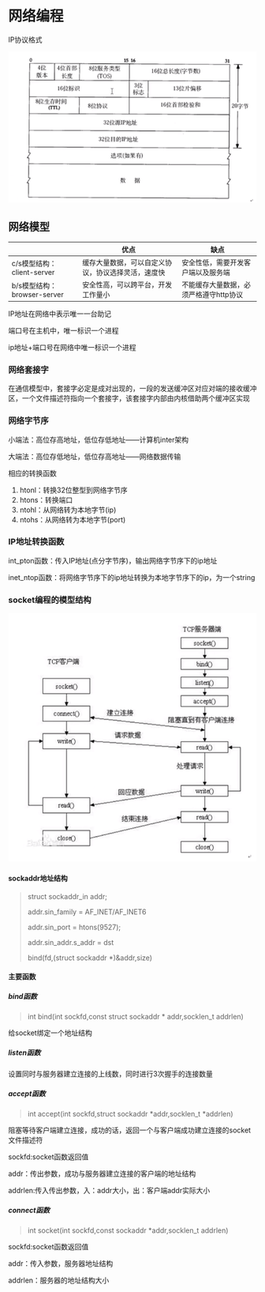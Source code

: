 # 网络编程

IP协议格式

![image-20201115152239070](img/IP协议.png)

## 网络模型

|                             | 优点                                               | 缺点                                   |
| --------------------------- | -------------------------------------------------- | -------------------------------------- |
| c/s模型结构：client-server  | 缓存大量数据，可以自定义协议，协议选择灵活，速度快 | 安全性低，需要开发客户端以及服务端     |
| b/s模型结构：browser-server | 安全性高，可以跨平台，开发工作量小                 | 不能缓存大量数据，必须严格遵守http协议 |

IP地址在网络中表示唯一一台助记

端口号在主机中，唯一标识一个进程

ip地址+端口号在网络中唯一标识一个进程

### 网络套接字

在通信模型中，套接字必定是成对出现的，一段的发送缓冲区对应对端的接收缓冲区，一个文件描述符指向一个套接字，该套接字内部由内核借助两个缓冲区实现

### 网络字节序

小端法：高位存高地址，低位存低地址——计算机inter架构

大端法：高位存低地址，低位存高地址——网络数据传输

相应的转换函数

1. htonl：转换32位整型到网络字节序
2. htons：转换端口
3. ntohl：从网络转为本地字节(ip)
4. ntohs：从网络转为本地字节(port)

### IP地址转换函数

int_pton函数：传入IP地址(点分字节序)，输出网络字节序下的ip地址

inet_ntop函数：将网络字节序下的ip地址转换为本地字节序下的ip，为一个string

### socket编程的模型结构

![image-20201115160033807](img/socket.png)

#### sockaddr地址结构

>  struct sockaddr_in addr;
>
> addr.sin_family = AF_INET/AF_INET6
>
> addr.sin_port = htons(9527);
>
> addr.sin_addr.s_addr = dst
>
> bind(fd,(struct sockaddr *)&addr,size)

#### 主要函数

##### bind函数

> int bind(int sockfd,const struct sockaddr * addr,socklen_t addrlen)

给socket绑定一个地址结构

##### listen函数

设置同时与服务器建立连接的上线数，同时进行3次握手的连接数量

##### accept函数

> int accept(int sockfd,struct sockaddr *addr,socklen_t  *addrlen)

阻塞等待客户端建立连接，成功的话，返回一个与客户端成功建立连接的socket文件描述符

sockfd:socket函数返回值

addr：传出参数，成功与服务器建立连接的客户端的地址结构

addrlen:传入传出参数，入：addr大小，出：客户端addr实际大小

##### connect函数

> int socket(int sockfd,const sockaddr *addr,socklen_t addrlen)

sockfd:socket函数返回值

addr：传入参数，服务器地址结构

addrlen：服务器的地址结构大小
